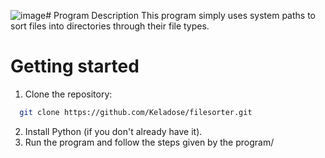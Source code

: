 ![image](https://github.com/user-attachments/assets/5bd199b5-b255-479b-bd58-98547622cc66)# Program Description
This program simply uses system paths to sort files into directories through their file types.

# Getting started
1. Clone the repository:
```bash
  git clone https://github.com/Keladose/filesorter.git
  ```
2. Install Python (if you don't already have it).
3. Run the program and follow the steps given by the program/

  
